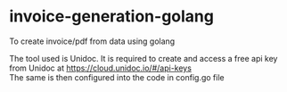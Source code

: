 # invoice-generation-golang
To create invoice/pdf from data using golang  

The tool used is Unidoc. It is required to create and access a free api key from Unidoc at https://cloud.unidoc.io/#/api-keys  
The same is then configured into the code in config.go file  
